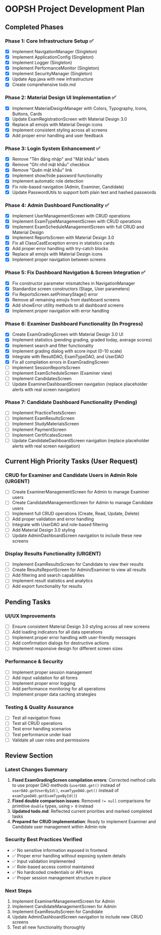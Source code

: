 # OOPSH Project Development Plan

## Completed Phases

### Phase 1: Core Infrastructure Setup ✅

- [x] Implement NavigationManager (Singleton)
- [x] Implement ApplicationConfig (Singleton)
- [x] Implement Logger (Singleton)
- [x] Implement PerformanceMonitor (Singleton)
- [x] Implement SecurityManager (Singleton)
- [x] Update App.java with new infrastructure
- [x] Create comprehensive todo.md

### Phase 2: Material Design UI Implementation ✅

- [x] Implement MaterialDesignManager with Colors, Typography, Icons, Buttons, Cards
- [x] Update ExamRegistrationScreen with Material Design 3.0
- [x] Replace all emojis with Material Design icons
- [x] Implement consistent styling across all screens
- [x] Add proper error handling and user feedback

### Phase 3: Login System Enhancement ✅

- [x] Remove "Tên đăng nhập" and "Mật khẩu" labels
- [x] Remove "Ghi nhớ mật khẩu" checkbox
- [x] Remove "Quên mật khẩu" link
- [x] Implement show/hide password functionality
- [x] Implement automatic role detection
- [x] Fix role-based navigation (Admin, Examiner, Candidate)
- [x] Update PasswordUtils to support both plain text and hashed passwords

### Phase 4: Admin Dashboard Functionality ✅

- [x] Implement UserManagementScreen with CRUD operations
- [x] Implement ExamTypeManagementScreen with CRUD operations
- [x] Implement ExamScheduleManagementScreen with full CRUD and Material Design
- [x] Implement ReportsScreen with Material Design 3.0
- [x] Fix all ClassCastException errors in statistics cards
- [x] Add proper error handling with try-catch blocks
- [x] Replace all emojis with Material Design icons
- [x] Implement proper navigation between screens

### Phase 5: Fix Dashboard Navigation & Screen Integration ✅

- [x] Fix constructor parameter mismatches in NavigationManager
- [x] Standardize screen constructors (Stage, User parameters)
- [x] Fix ReportsScreen.setPrimaryStage() error
- [x] Remove all remaining emojis from dashboard screens
- [x] Add showError utility methods to all dashboard screens
- [x] Implement proper navigation with error handling

### Phase 6: Examiner Dashboard Functionality (In Progress)

- [x] Create ExamGradingScreen with Material Design 3.0 UI
- [x] Implement statistics (pending grading, graded today, average scores)
- [x] Implement search and filter functionality
- [x] Implement grading dialog with score input (0-10 scale)
- [x] Integrate with ResultDAO, ExamTypeDAO, and UserDAO
- [x] Fix all compilation errors in ExamGradingScreen
- [ ] Implement SessionReportsScreen
- [ ] Implement ExamScheduleScreen (Examiner view)
- [ ] Implement CandidatesScreen
- [ ] Update ExaminerDashboardScreen navigation (replace placeholder alerts with real screen navigation)

### Phase 7: Candidate Dashboard Functionality (Pending)

- [ ] Implement PracticeTestsScreen
- [ ] Implement ExamResultsScreen
- [ ] Implement StudyMaterialsScreen
- [ ] Implement PaymentScreen
- [ ] Implement CertificatesScreen
- [ ] Update CandidateDashboardScreen navigation (replace placeholder alerts with real screen navigation)

## Current High Priority Tasks (User Request)

### CRUD for Examiner and Candidate Users in Admin Role (URGENT)

- [ ] Create ExaminerManagementScreen for Admin to manage Examiner users
- [ ] Create CandidateManagementScreen for Admin to manage Candidate users
- [ ] Implement full CRUD operations (Create, Read, Update, Delete)
- [ ] Add proper validation and error handling
- [ ] Integrate with UserDAO and role-based filtering
- [ ] Add Material Design 3.0 styling
- [ ] Update AdminDashboardScreen navigation to include these new screens

### Display Results Functionality (URGENT)

- [ ] Implement ExamResultsScreen for Candidate to view their results
- [ ] Create ResultsReportScreen for Admin/Examiner to view all results
- [ ] Add filtering and search capabilities
- [ ] Implement result statistics and analytics
- [ ] Add export functionality for results

## Pending Tasks

### UI/UX Improvements

- [ ] Ensure consistent Material Design 3.0 styling across all new screens
- [ ] Add loading indicators for all data operations
- [ ] Implement proper error handling with user-friendly messages
- [ ] Add confirmation dialogs for destructive actions
- [ ] Implement responsive design for different screen sizes

### Performance & Security

- [ ] Implement proper session management
- [ ] Add input validation for all forms
- [ ] Implement proper error logging
- [ ] Add performance monitoring for all operations
- [ ] Implement proper data caching strategies

### Testing & Quality Assurance

- [ ] Test all navigation flows
- [ ] Test all CRUD operations
- [ ] Test error handling scenarios
- [ ] Test performance under load
- [ ] Validate all user roles and permissions

## Review Section

### Latest Changes Summary

1. **Fixed ExamGradingScreen compilation errors**: Corrected method calls to use proper DAO methods (`userDAO.get()` instead of `userDAO.getUserById()`, `examTypeDAO.get()` instead of `examTypeDAO.getExamTypeById()`)
2. **Fixed double comparison issues**: Removed `!= null` comparisons for primitive `double` types, using `> 0` instead
3. **Updated todo.md**: Reflected current priorities and marked completed tasks
4. **Prepared for CRUD implementation**: Ready to implement Examiner and Candidate user management within Admin role

### Security Best Practices Verified

- ✅ No sensitive information exposed in frontend
- ✅ Proper error handling without exposing system details
- ✅ Input validation implemented
- ✅ Role-based access control maintained
- ✅ No hardcoded credentials or API keys
- ✅ Proper session management structure in place

### Next Steps

1. Implement ExaminerManagementScreen for Admin
2. Implement CandidateManagementScreen for Admin
3. Implement ExamResultsScreen for Candidate
4. Update AdminDashboardScreen navigation to include new CRUD screens
5. Test all new functionality thoroughly
